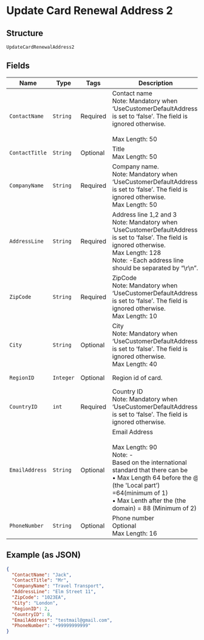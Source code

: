 
# Update Card Renewal Address 2

## Structure

`UpdateCardRenewalAddress2`

## Fields

| Name | Type | Tags | Description | Getter | Setter |
|  --- | --- | --- | --- | --- | --- |
| `ContactName` | `String` | Required | Contact name<br>Note: Mandatory when ‘UseCustomerDefaultAddress’ is set to ‘false’. The field is ignored otherwise.<br><br>Max Length: 50 | String getContactName() | setContactName(String contactName) |
| `ContactTitle` | `String` | Optional | Title<br>Max Length: 50 | String getContactTitle() | setContactTitle(String contactTitle) |
| `CompanyName` | `String` | Required | Company name.<br>Note: Mandatory when ‘UseCustomerDefaultAddress’ is set to ‘false’. The field is ignored otherwise.<br>Max Length: 50 | String getCompanyName() | setCompanyName(String companyName) |
| `AddressLine` | `String` | Required | Address line 1,2 and 3<br>Note: Mandatory when ‘UseCustomerDefaultAddress’ is set to ‘false’. The field is ignored otherwise.<br>Max Length: 128<br>Note: -Each address line should be separated by “\r\n”. | String getAddressLine() | setAddressLine(String addressLine) |
| `ZipCode` | `String` | Required | ZipCode<br>Note: Mandatory when ‘UseCustomerDefaultAddress’ is set to ‘false’. The field is ignored otherwise.<br>Max Length: 10 | String getZipCode() | setZipCode(String zipCode) |
| `City` | `String` | Optional | City<br>Note: Mandatory when ‘UseCustomerDefaultAddress’ is set to ‘false’. The field is ignored otherwise.<br>Max Length: 40 | String getCity() | setCity(String city) |
| `RegionID` | `Integer` | Optional | Region id of card. | Integer getRegionID() | setRegionID(Integer regionID) |
| `CountryID` | `int` | Required | Country ID<br>Note: Mandatory when ‘UseCustomerDefaultAddress’ is set to ‘false’. The field is ignored otherwise. | int getCountryID() | setCountryID(int countryID) |
| `EmailAddress` | `String` | Optional | Email Address<br><br>Max Length: 90<br>Note: -<br>Based on the international standard that there can be<br>•    Max Length 64 before the @ (the 'Local part’) =64(minimum of 1)<br>•    Max Lenth after the (the domain) = 88 (Minimum of 2) | String getEmailAddress() | setEmailAddress(String emailAddress) |
| `PhoneNumber` | `String` | Optional | Phone number<br>Optional<br>Max Length: 16 | String getPhoneNumber() | setPhoneNumber(String phoneNumber) |

## Example (as JSON)

```json
{
  "ContactName": "Jack",
  "ContactTitle": "Mr",
  "CompanyName": "Travel Transport",
  "AddressLine": "Elm Street 11",
  "ZipCode": "1023EA",
  "City": "London",
  "RegionID": 2,
  "CountryID": 8,
  "EmailAddress": "testmail@gmail.com",
  "PhoneNumber": "+99999999999"
}
```

